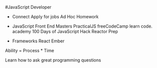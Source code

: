 #JavaScript Developer
- Connect
  Apply for jobs
  Ad Hoc Homework

- JavaScript
  Front End Masters
  PracticalJS
  freeCodeCamp
  learn code. academy
  100 Days of JavaScript
  Hack Reactor Prep

- Frameworks
  React
  Ember

Ability = Process * Time

Learn how to ask great programming questions
